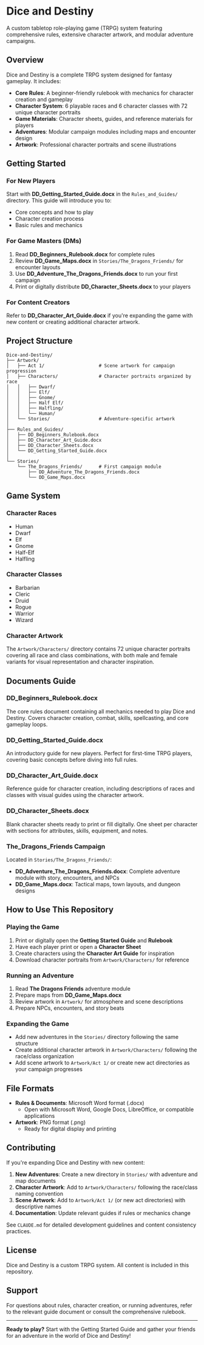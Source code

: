 # Dice and Destiny

A custom tabletop role-playing game (TRPG) system featuring comprehensive rules, extensive character artwork, and modular adventure campaigns.

## Overview

Dice and Destiny is a complete TRPG system designed for fantasy gameplay. It includes:

- **Core Rules**: A beginner-friendly rulebook with mechanics for character creation and gameplay
- **Character System**: 6 playable races and 6 character classes with 72 unique character portraits
- **Game Materials**: Character sheets, guides, and reference materials for players
- **Adventures**: Modular campaign modules including maps and encounter design
- **Artwork**: Professional character portraits and scene illustrations

## Getting Started

### For New Players

Start with **DD_Getting_Started_Guide.docx** in the `Rules_and_Guides/` directory. This guide will introduce you to:
- Core concepts and how to play
- Character creation process
- Basic rules and mechanics

### For Game Masters (DMs)

1. Read **DD_Beginners_Rulebook.docx** for complete rules
2. Review **DD_Game_Maps.docx** in `Stories/The_Dragons_Friends/` for encounter layouts
3. Use **DD_Adventure_The_Dragons_Friends.docx** to run your first campaign
4. Print or digitally distribute **DD_Character_Sheets.docx** to your players

### For Content Creators

Refer to **DD_Character_Art_Guide.docx** if you're expanding the game with new content or creating additional character artwork.

## Project Structure

```
Dice-and-Destiny/
├── Artwork/
│   ├── Act 1/                    # Scene artwork for campaign progression
│   ├── Characters/               # Character portraits organized by race
│   │   ├── Dwarf/
│   │   ├── Elf/
│   │   ├── Gnome/
│   │   ├── Half Elf/
│   │   ├── Halfling/
│   │   └── Human/
│   └── Stories/                  # Adventure-specific artwork
│
├── Rules_and_Guides/
│   ├── DD_Beginners_Rulebook.docx
│   ├── DD_Character_Art_Guide.docx
│   ├── DD_Character_Sheets.docx
│   └── DD_Getting_Started_Guide.docx
│
└── Stories/
    └── The_Dragons_Friends/      # First campaign module
        ├── DD_Adventure_The_Dragons_Friends.docx
        └── DD_Game_Maps.docx
```

## Game System

### Character Races
- Human
- Dwarf
- Elf
- Gnome
- Half-Elf
- Halfling

### Character Classes
- Barbarian
- Cleric
- Druid
- Rogue
- Warrior
- Wizard

### Character Artwork
The `Artwork/Characters/` directory contains 72 unique character portraits covering all race and class combinations, with both male and female variants for visual representation and character inspiration.

## Documents Guide

### DD_Beginners_Rulebook.docx
The core rules document containing all mechanics needed to play Dice and Destiny. Covers character creation, combat, skills, spellcasting, and core gameplay loops.

### DD_Getting_Started_Guide.docx
An introductory guide for new players. Perfect for first-time TRPG players, covering basic concepts before diving into full rules.

### DD_Character_Art_Guide.docx
Reference guide for character creation, including descriptions of races and classes with visual guides using the character artwork.

### DD_Character_Sheets.docx
Blank character sheets ready to print or fill digitally. One sheet per character with sections for attributes, skills, equipment, and notes.

### The_Dragons_Friends Campaign
Located in `Stories/The_Dragons_Friends/`:
- **DD_Adventure_The_Dragons_Friends.docx**: Complete adventure module with story, encounters, and NPCs
- **DD_Game_Maps.docx**: Tactical maps, town layouts, and dungeon designs

## How to Use This Repository

### Playing the Game
1. Print or digitally open the **Getting Started Guide** and **Rulebook**
2. Have each player print or open a **Character Sheet**
3. Create characters using the **Character Art Guide** for inspiration
4. Download character portraits from `Artwork/Characters/` for reference

### Running an Adventure
1. Read **The Dragons Friends** adventure module
2. Prepare maps from **DD_Game_Maps.docx**
3. Review artwork in `Artwork/` for atmosphere and scene descriptions
4. Prepare NPCs, encounters, and story beats

### Expanding the Game
- Add new adventures in the `Stories/` directory following the same structure
- Create additional character artwork in `Artwork/Characters/` following the race/class organization
- Add scene artwork to `Artwork/Act 1/` or create new act directories as your campaign progresses

## File Formats

- **Rules & Documents**: Microsoft Word format (.docx)
  - Open with Microsoft Word, Google Docs, LibreOffice, or compatible applications
- **Artwork**: PNG format (.png)
  - Ready for digital display and printing

## Contributing

If you're expanding Dice and Destiny with new content:

1. **New Adventures**: Create a new directory in `Stories/` with adventure and map documents
2. **Character Artwork**: Add to `Artwork/Characters/` following the race/class naming convention
3. **Scene Artwork**: Add to `Artwork/Act 1/` (or new act directories) with descriptive names
4. **Documentation**: Update relevant guides if rules or mechanics change

See `CLAUDE.md` for detailed development guidelines and content consistency practices.

## License

Dice and Destiny is a custom TRPG system. All content is included in this repository.

## Support

For questions about rules, character creation, or running adventures, refer to the relevant guide document or consult the comprehensive rulebook.

---

**Ready to play?** Start with the Getting Started Guide and gather your friends for an adventure in the world of Dice and Destiny!
